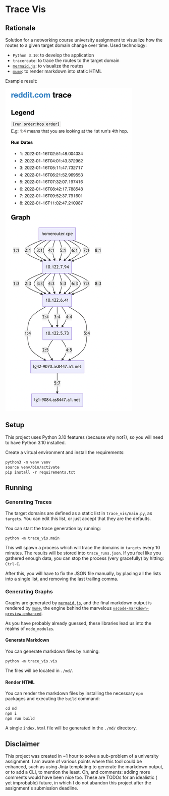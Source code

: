 # Trace Vis

## Rationale

Solution for a networking course university assignment to visualize how the routes to a given target domain change over
time. Used technology:

- `Python 3.10`: to develop the application
- `traceroute`: to trace the routes to the target domain
- [`mermaid.js`](https://mermaid-js.github.io/mermaid/#/): to visualize the routes
- [`mume`](https://github.com/shd101wyy/mume): to render markdown into static HTML

Example result:

![reddit-trace](./assets/reddit_trace.png)

## Setup

This project uses Python 3.10 features (because why not?), so you will need to have Python 3.10 installed.

Create a virtual environment and install the requirements:

```shell
python3 -m venv venv
source venv/bin/activate
pip install -r requirements.txt
```

## Running

### Generating Traces

The target domains are defined as a static list in `trace_vis/main.py`, as `targets`. You can edit this list, or just
accept that they are the defaults.

You can start the trace generation by running:

```shell
python -m trace_vis.main
```

This will spawn a process which will trace the domains in `targets` every 10 minutes. The results will be stored
into `trace_runs.json`. If you feel like you gathered enough data, you can stop the process (very gracefully) by
hitting: `Ctrl-C`.

After this, you will have to fix the JSON file manually, by placing all the lists into a single list, and removing the
last trailing comma.

### Generating Graphs

Graphs are generated by [`mermaid.js`](https://mermaid-js.github.io/mermaid/#/), and the final markdown output is
rendered by [`mume`](https://github.com/shd101wyy/mume), the engine behind the
marvelous [`vscode-markdown-preview-enhanced`](https://github.com/shd101wyy/vscode-markdown-preview-enhanced).

As you have probably already guessed, these libraries lead us into the realms of `node_modules`.

#### Generate Markdown

You can generate markdown files by running:

```shell
python -m trace_vis.vis
```

The files will be located in `./md/`.

#### Render HTML

You can render the markdown files by installing the necessary `npm` packages and executing the `build` command:

```shell
cd md
npm i
npm run build
```

A single `index.html` file will be generated in the `./md/` directory.

## Disclaimer

This project was created in ~1 hour to solve a sub-problem of a university assignment. I am aware of various points
where this tool could be enhanced, such as using Jinja templating to generate the markdown output, or to add a CLI, to
mention the least. Oh, and comments: adding more comments would have been nice too. These are TODOs for an idealistic (
yet improbable) future, in which I do not abandon this project after the assignment's submission deadline.
